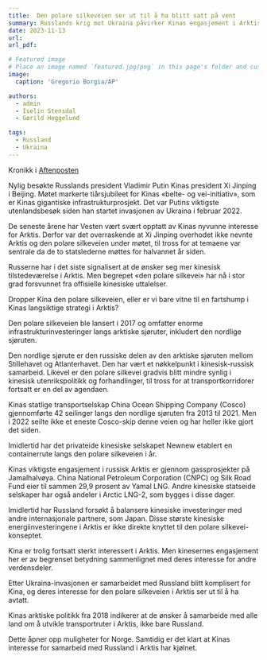 ```yaml
---
title:  Den polare silkeveien ser ut til å ha blitt satt på vent
summary: Russlands krig mot Ukraina påvirker Kinas engasjement i Arktis.
date: 2023-11-13
url: 
url_pdf: 

# Featured image
# Place an image named `featured.jpg/png` in this page's folder and customize its options here.
image: 
  caption: 'Gregorio Borgia/AP'

authors:
  - admin
  - Iselin Stensdal
  - Gørild Heggelund

tags:
  - Russland
  - Ukraina
---
```

Kronikk i [Aftenposten](https://www.aftenposten.no/meninger/debatt/i/15A01Q/den-polare-silkeveien-ser-ut-til-aa-ha-blitt-satt-paa-vent)

Nylig besøkte Russlands president Vladimir Putin Kinas president Xi Jinping i Beijing. Møtet markerte tiårsjubileet for Kinas «belte- og vei-initiativ», som er Kinas gigantiske infrastrukturprosjekt. Det var Putins viktigste utenlandsbesøk siden han startet invasjonen av Ukraina i februar 2022.

De seneste årene har Vesten vært svært opptatt av Kinas nyvunne interesse for Arktis. Derfor var det overraskende at Xi Jinping overhodet ikke nevnte Arktis og den polare silkeveien under møtet, til tross for at temaene var sentrale da de to statslederne møttes for halvannet år siden.

Russerne har i det siste signalisert at de ønsker seg mer kinesisk tilstedeværelse i Arktis. Men begrepet «den polare silkevei» har nå i stor grad forsvunnet fra offisielle kinesiske uttalelser.

Dropper Kina den polare silkeveien, eller er vi bare vitne til en fartshump i Kinas langsiktige strategi i Arktis?

Den polare silkeveien ble lansert i 2017 og omfatter enorme infrastrukturinvesteringer langs arktiske sjøruter, inkludert den nordlige sjøruten.

Den nordlige sjørute er den russiske delen av den arktiske sjøruten mellom Stillehavet og Atlanterhavet. Den har vært et nøkkelpunkt i kinesisk-russisk samarbeid. Likevel er den polare silkevei gradvis blitt mindre synlig i kinesisk utenrikspolitikk og forhandlinger, til tross for at transportkorridorer fortsatt er en del av agendaen.

Kinas statlige transportselskap China Ocean Shipping Company (Cosco) gjennomførte 42 seilinger langs den nordlige sjøruten fra 2013 til 2021. Men i 2022 seilte ikke et eneste Cosco-skip denne veien og har heller ikke gjort det siden.

Imidlertid har det privateide kinesiske selskapet Newnew etablert en containerrute langs den polare silkeveien i år.

Kinas viktigste engasjement i russisk Arktis er gjennom gassprosjekter på Jamalhalvøya. China National Petroleum Corporation (CNPC) og Silk Road Fund eier til sammen 29,9 prosent av Yamal LNG. Andre kinesiske statseide selskaper har også andeler i Arctic LNG-2, som bygges i disse dager.

Imidlertid har Russland forsøkt å balansere kinesiske investeringer med andre internasjonale partnere, som Japan. Disse største kinesiske energiinvesteringene i Arktis er ikke direkte knyttet til den polare silkevei-konseptet.

Kina er trolig fortsatt sterkt interessert i Arktis. Men kinesernes engasjement her er av begrenset betydning sammenlignet med deres interesse for andre verdensdeler.

Etter Ukraina-invasjonen er samarbeidet med Russland blitt komplisert for Kina, og deres interesse for den polare silkeveien i Arktis ser ut til å ha avtatt.

Kinas arktiske politikk fra 2018 indikerer at de ønsker å samarbeide med alle land om å utvikle transportruter i Arktis, ikke bare Russland.

Dette åpner opp muligheter for Norge. Samtidig er det klart at Kinas interesse for samarbeid med Russland i Arktis har kjølnet.